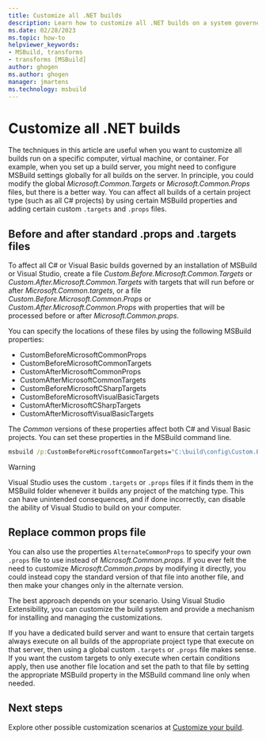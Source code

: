 ```yaml
---
title: Customize all .NET builds
description: Learn how to customize all .NET builds on a system governed by an installation of MSBuild.
ms.date: 02/28/2023
ms.topic: how-to
helpviewer_keywords:
- MSBuild, transforms
- transforms [MSBuild]
author: ghogen
ms.author: ghogen
manager: jmartens
ms.technology: msbuild
---
```

# Customize all .NET builds

The techniques in this article are useful when you want to customize all builds run on a specific computer, virtual machine, or container. For example, when you set up a build server, you might need to configure MSBuild settings globally for all builds on the server.  In principle, you could modify the global *Microsoft.Common.Targets* or *Microsoft.Common.Props* files, but there is a better way. You can affect all builds of a certain project type (such as all C# projects) by using certain MSBuild properties and adding certain custom `.targets` and `.props` files.

## Before and after standard .props and .targets files

To affect all C# or Visual Basic builds governed by an installation of MSBuild or Visual Studio, create a file *Custom.Before.Microsoft.Common.Targets* or *Custom.After.Microsoft.Common.Targets* with targets that will run before or after *Microsoft.Common.targets*, or a file *Custom.Before.Microsoft.Common.Props* or *Custom.After.Microsoft.Common.Props* with properties that will be processed before or after *Microsoft.Common.props*.

You can specify the locations of these files by using the following MSBuild properties:

- CustomBeforeMicrosoftCommonProps
- CustomBeforeMicrosoftCommonTargets
- CustomAfterMicrosoftCommonProps
- CustomAfterMicrosoftCommonTargets
- CustomBeforeMicrosoftCSharpTargets
- CustomBeforeMicrosoftVisualBasicTargets
- CustomAfterMicrosoftCSharpTargets
- CustomAfterMicrosoftVisualBasicTargets

The *Common* versions of these properties affect both C# and Visual Basic projects. You can set these properties in the MSBuild command line.

```cmd
msbuild /p:CustomBeforeMicrosoftCommonTargets="C:\build\config\Custom.Before.Microsoft.Common.Targets" MyProject.csproj
```

> [!WARNING]
> Visual Studio uses the custom `.targets` or `.props` files if it finds them in the MSBuild folder whenever it builds any project of the matching type. This can have unintended consequences, and if done incorrectly, can disable the ability of Visual Studio to build on your computer.

## Replace common props file

You can also use the properties `AlternateCommonProps` to specify your own `.props` file to use instead of *Microsoft.Common.props*. If you ever felt the need to customize *Microsoft.Common.props* by modifying it directly, you could instead copy the standard version of that file into another file, and then make your changes only in the alternate version.

The best approach depends on your scenario. Using Visual Studio Extensibility, you can customize the build system and provide a mechanism for installing and managing the customizations.

If you have a dedicated build server and want to ensure that certain targets always execute on all builds of the appropriate project type that execute on that server, then using a global custom `.targets` or `.props` file makes sense.  If you want the custom targets to only execute when certain conditions apply, then use another file location and set the path to that file by setting the appropriate MSBuild property in the MSBuild command line only when needed.

## Next steps

Explore other possible customization scenarios at [Customize your build](customize-your-build.md).

